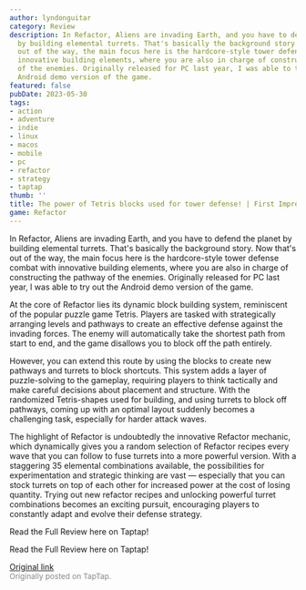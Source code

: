 ```yaml
---
author: lyndonguitar
category: Review
description: In Refactor, Aliens are invading Earth, and you have to defend the planet
  by building elemental turrets. That's basically the background story. Now that's
  out of the way, the main focus here is the hardcore-style tower defense combat with
  innovative building elements, where you are also in charge of constructing the pathway
  of the enemies. Originally released for PC last year, I was able to try out the
  Android demo version of the game.
featured: false
pubDate: 2023-05-30
tags:
- action
- adventure
- indie
- linux
- macos
- mobile
- pc
- refactor
- strategy
- taptap
thumb: ''
title: The power of Tetris blocks used for tower defense! | First Impressions - Refactor
game: Refactor
---
```

In Refactor, Aliens are invading Earth, and you have to defend the planet by building elemental turrets. That's basically the background story. Now that's out of the way, the main focus here is the hardcore-style tower defense combat with innovative building elements, where you are also in charge of constructing the pathway of the enemies. Originally released for PC last year, I was able to try out the Android demo version of the game.

At the core of Refactor lies its dynamic block building system, reminiscent of the popular puzzle game Tetris. Players are tasked with strategically arranging levels and pathways to create an effective defense against the invading forces. The enemy will automatically take the shortest path from start to end, and the game disallows you to block off the path entirely.

However, you can extend this route by using the blocks to create new pathways and turrets to block shortcuts. This system adds a layer of puzzle-solving to the gameplay, requiring players to think tactically and make careful decisions about placement and structure. With the randomized Tetris-shapes used for building, and using turrets to block off pathways, coming up with an optimal layout suddenly becomes a challenging task, especially for harder attack waves.

The highlight of Refactor is undoubtedly the innovative Refactor mechanic, which dynamically gives you a random selection of Refactor recipes every wave that you can follow to fuse turrets into a more powerful version. With a staggering 35 elemental combinations available, the possibilities for experimentation and strategic thinking are vast — especially that you can stock turrets on top of each other for increased power at the cost of losing quantity. Trying out new refactor recipes and unlocking powerful turret combinations becomes an exciting pursuit, encouraging players to constantly adapt and evolve their defense strategy.

Read the Full Review here on Taptap!

Read the Full Review here on Taptap!

[Original link](https://www.taptap.io/post/5718767)<br><span style="font-size: 0.95em; color: #888;">Originally posted on TapTap.</span>